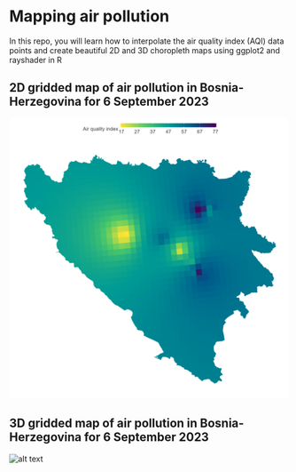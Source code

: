# Mapping air pollution
In this repo, you will learn how to interpolate the air quality index (AQI) data points and create beautiful 2D and 3D choropleth maps using ggplot2 and rayshader in R

## 2D gridded map of air pollution in Bosnia-Herzegovina for 6 September 2023
![alt text](https://github.com/milos-agathon/mapping-air-pollution/blob/main/ggplot2.png?raw=true)

## 3D gridded map of air pollution in Bosnia-Herzegovina for 6 September 2023
![alt text](https://github.com/milos-agathon/mapping-air-pollution/blob/main/bih-aqi-3D.png?raw=true)



